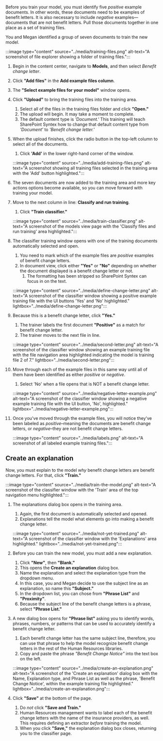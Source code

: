 Before you train your model, you must identify five _positive_ example documents. In other words, these documents need to be examples of benefit letters. It is also necessary to include _negative_ examples—documents that are not benefit letters. Pull those documents together in one place as a set of training files.

You and Megan identified a group of seven documents to train the new model.

:::image type="content" source="../media/training-files.png" alt-text="A screenshot of file explorer showing a folder of training files.":::

1. Begin in the content center, navigate to **Models**, and then select _Benefit change letter_.
1. Click **"Add files"** in the **Add example files column**.
1. The **"Select example files for your model"** window opens.
1. Click **"Upload"** to bring the training files into the training area.
   1. Select all of the files in the training files folder and click **"Open."**
   1. The upload will begin. It may take a moment to complete.
   1. The default content type is _'Document.'_ This training will teach SharePoint Syntex how to change that default content type from _'Document'_ to _'Benefit change letter.'_
1. When the upload finishes, click the radio button in the top-left column to select all of the documents.
   1. Click **'Add'** in the lower right-hand corner of the window.

    :::image type="content" source="../media/add-training-files.png" alt-text="A screenshot showing all training files selected in the training area with the 'Add' button highlighted.":::

1. The seven documents are now added to the training area and more key actions options become available, so you can move forward with training your model.
1. Move to the next column in line: **Classify and run training**.
   1. Click **"Train classifier."**

    :::image type="content" source="../media/train-classifier.png" alt-text="A screenshot of the models view page with the 'Classify files and run training' area highlighted.":::

1. The classifier training window opens with one of the training documents automatically selected and open.
   1. You need to mark which of the example files are _positive_ examples of benefit change letters.
   1. In document view, click either **"Yes"** or **"No"** depending on whether the document displayed is a benefit change letter or not.
       1. The formatting has been stripped so SharePoint Syntex can focus in on the text.

    :::image type="content" source="../media/define-change-letter.png" alt-text="A screenshot of the classifier window showing a positive example training file with the UI buttons 'Yes' and 'No' highlighted." lightbox="../media/define-change-letter.png":::

1. Because this is a benefit change letter, click **"Yes."**
   1. The trainer labels the first document **"Positive"** as a match for benefit change letter.
   1. The trainer moves to the next file in line.

    :::image type="content" source="../media/second-letter.png" alt-text="A screenshot of the classifier window showing an example training file with the file navigation area highlighted indicating the model is training file 2 of 7." lightbox="../media/second-letter.png":::

1. Move through each of the example files in this same way until all of them have been identified as either _positive_ or _negative_.
   1. Select 'No' when a file opens that is NOT a benefit change letter.

    :::image type="content" source="../media/negative-letter-example.png" alt-text="A screenshot of the classifier window showing a negative example training file with the UI button, 'No', highlighted." lightbox="../media/negative-letter-example.png":::

1. Once you've moved through the example files, you will notice they've been labeled as _positive_–meaning the documents are benefit change letters, or _negative_–they are not benefit change letters.

    :::image type="content" source="../media/labels.png" alt-text="A screenshot of all labeled example training files.":::

## Create an explanation

Now, you must explain to the model _why_ benefit change letters are benefit change letters. For that, click **"Train."**

:::image type="content" source="../media/train-the-model.png" alt-text="A screenshot of the classifier window with the 'Train' area of the top navigation menu highlighted.":::

1. The explanations dialog box opens in the training area.
    1. Again, the first document is automatically selected and opened.  
    1. Explanations tell the model what elements go into making a benefit change letter.

    :::image type="content" source="../media/not-yet-trained.png" alt-text="A screenshot of the classifier window with the 'Explanations' area highlighted." lightbox="../media/not-yet-trained.png":::

1. Before you can train the new model, you must add a new explanation.
   1. Click **"New"**, then **"Blank."**
   1. This opens the **Create an explanation** dialog box.
   1. Name the explanation and select the explanation type from the dropdown menu.
   1. In this case, you and Megan decide to use the subject line as an explanation, so name this **"Subject."**
   1. In the dropdown list, you can chose from **"Phrase List"** and **"Proximity"**.
   1. Because the subject line of the benefit change letters is a phrase, select **"Phrase List."**
1. A new dialog box opens for **"Phrase list"** asking you to identify words, phrases, numbers, or patterns that can be used to accurately identify a benefit change letter.
   1. Each benefit change letter has the same subject line, therefore, you can use that phrase to help the model recognize benefit change letters in the rest of the Human Resources libraries.
   1. Copy and paste the phrase _"Benefit Change Notice"_ into the text box on the left.

    :::image type="content" source="../media/create-an-explanation.png" alt-text="A screenshot of the 'Create an explanation' dialog box with the Name, Explanation type, and Phrase List as well as the phrase, 'Benefit Change Notice', within the example training file highlighted." lightbox="../media/create-an-explanation.png":::

1. Click **"Save"** at the bottom of the page.
   1. Do _not_ click **"Save and Train."**
   1. Human Resources management wants to label each of the benefit change letters with the name of the insurance providers, as well. This requires defining an extractor _before_ training the model.
   1. When you click **"Save,"** the explanation dialog box closes, returning you to the classifier page.
